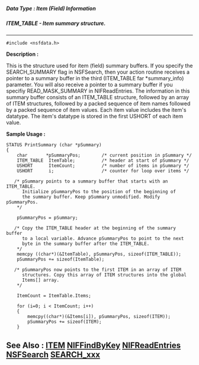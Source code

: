 ##### Data Type : Item (Field) Information
##### ITEM_TABLE - Item summary structure.
---
```
#include <nsfdata.h>
```
**Description :**

This is the structure used for item (field) summary buffers.  If you specify 
the SEARCH_SUMMARY flag in NSFSearch, then your action routine receives a 
pointer to a summary buffer in the third (ITEM_TABLE far *summary_info)   
parameter. You will also receive a pointer to a summary buffer if you specifiy 
READ_MASK_SUMMARY in NIFReadEntries. The information in this summary buffer 
consists of an ITEM_TABLE structure, followed by an array of ITEM structures, 
followed by a packed sequence of item names followed by a packed sequence of 
item values.  Each item value includes the item's datatype. The item's datatype 
is stored in the first USHORT of each item value.

**Sample Usage :**
```
STATUS PrintSummary (char *pSummary)
{
    char       *pSummaryPos;        /* current position in pSummary */
    ITEM_TABLE  ItemTable;          /* header at start of pSummary */
    USHORT      ItemCount;          /* number of items in pSummary */
    USHORT      i;                  /* counter for loop over items */

   /* pSummary points to a summary buffer that starts with an ITEM_TABLE.
      Initialize pSummaryPos to the position of the beginning of
      the summary buffer. Keep pSummary unmodified. Modify pSummaryPos.
    */

    pSummaryPos = pSummary;

   /* Copy the ITEM_TABLE header at the beginning of the summary buffer 
      to a local variable. Advance pSummaryPos to point to the next 
      byte in the summary buffer after the ITEM_TABLE.
    */
    memcpy ((char*)(&ItemTable), pSummaryPos, sizeof(ITEM_TABLE));
    pSummaryPos += sizeof(ItemTable);

   /* pSummaryPos now points to the first ITEM in an array of ITEM 
      structures. Copy this array of ITEM structures into the global 
      Items[] array.
    */

    ItemCount = ItemTable.Items;

    for (i=0; i < ItemCount; i++)
    {
        memcpy((char*)(&Items[i]), pSummaryPos, sizeof(ITEM));
        pSummaryPos += sizeof(ITEM);
    }
```
**See Also :**
[ITEM](/domino-c-api-docs/reference/Data/ITEM)
[NIFFindByKey](/domino-c-api-docs/reference/Func/NIFFindByKey)
[NIFReadEntries](/domino-c-api-docs/reference/Func/NIFReadEntries)
[NSFSearch](/domino-c-api-docs/reference/Func/NSFSearch)
[SEARCH_xxx](/domino-c-api-docs/reference/Symb/SEARCH_xxx)
---
